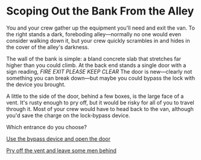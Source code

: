 # Scoping Out the Bank From the Alley

You and your crew gather up the equipment you'll need and exit the van. To the right stands a dark, foreboding alley—normally no one would even consider walking down it, but your crew quickly scrambles in and hides in the cover of the alley's darkness.

The wall of the bank is simple: a bland concrete slab that stretches far higher than you could climb. At the back end stands a single door with a sign reading, _FIRE EXIT PLEASE KEEP CLEAR_ The door is new—clearly not something you can break down—but maybe you could bypass the lock with the device you brought.

A little to the side of the door, behind a few boxes, is the large face of a vent. It's rusty enough to pry off, but it would be risky for all of you to travel through it. Most of your crew would have to head back to the van, although you'd save the charge on the lock‑bypass device.

Which entrance do you choose?

[Use the bypass device and open the door](./scene3a.md)

[Pry off the vent and leave some men behind](./scene3b.md)